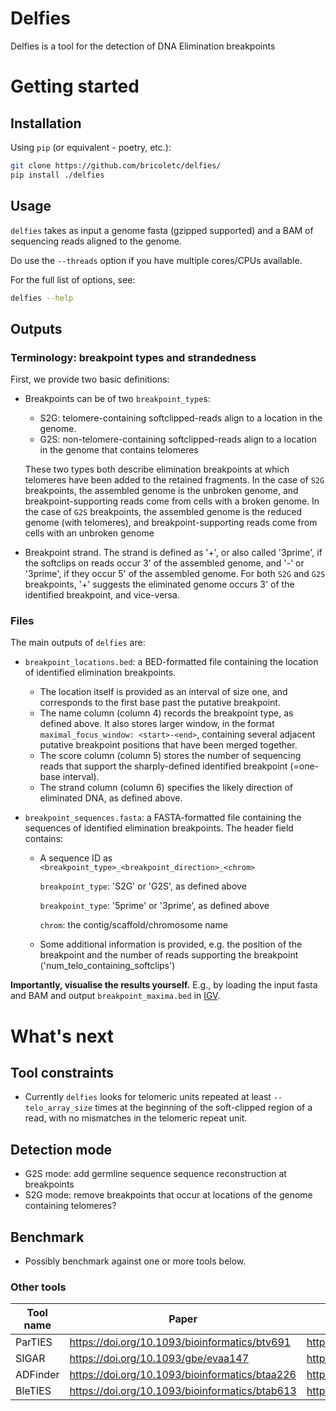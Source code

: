# Delfies

Delfies is a tool for the detection of DNA Elimination breakpoints 

# Getting started

## Installation
Using `pip` (or equivalent - poetry, etc.): 
```sh
git clone https://github.com/bricoletc/delfies/
pip install ./delfies
```

## Usage

`delfies` takes as input a genome fasta (gzipped supported) and a BAM of sequencing reads 
aligned to the genome. 

Do use the `--threads` option if you have multiple cores/CPUs available.

For the full list of options, see:

```sh
delfies --help
```

## Outputs

### Terminology: breakpoint types and strandedness

First, we provide two basic definitions:

- Breakpoints can be of two `breakpoint_type`s:
  - S2G: telomere-containing softclipped-reads align to a location in the genome. 
  - G2S: non-telomere-containing softclipped-reads align to a location in the genome 
    that contains telomeres
  
  These two types both describe elimination breakpoints at which telomeres have been 
  added to the retained fragments. In the case of `S2G` breakpoints, the assembled 
  genome is the unbroken genome, and breakpoint-supporting reads come from cells 
  with a broken genome. In the case of `G2S` breakpoints, the assembled genome is 
  the reduced genome (with telomeres), and breakpoint-supporting reads come from cells 
  with an unbroken genome

- Breakpoint strand. The strand is defined as '+', or also called '3prime', if 
  the softclips on reads occur 3' of the assembled genome, and '-' or '3prime', if 
  they occur 5' of the assembled genome. For both `S2G` and `G2S` breakpoints, '+' suggests the 
  eliminated genome occurs 3' of the identified breakpoint, and vice-versa.

### Files 
The main outputs of `delfies` are:

- `breakpoint_locations.bed`: a BED-formatted file containing the location of identified 
   elimination breakpoints. 
   - The location itself is provided as an interval of size one, and corresponds to the 
     first base past the putative breakpoint. 
   - The name column (column 4) records the breakpoint type, as defined above. 
     It also stores larger window, in the format `maximal_focus_window: <start>-<end>`,
     containing several adjacent putative breakpoint positions that have been merged together.
   - The score column (column 5) stores the number of sequencing reads that 
     support the sharply-defined identified breakpoint (=one-base interval).
    - The strand column (column 6) specifies the likely direction of eliminated DNA, 
      as defined above.
      
- `breakpoint_sequences.fasta`: a FASTA-formatted file containing the sequences 
   of identified elimination breakpoints. The header field contains:
   - A sequence ID as `<breakpoint_type>_<breakpoint_direction>_<chrom>`

     `breakpoint_type`: 'S2G' or 'G2S', as defined above

     `breakpoint_type`: '5prime' or '3prime', as defined above

     `chrom`: the contig/scaffold/chromosome name

    - Some additional information is provided, e.g. the position of the breakpoint 
      and the number of reads supporting the breakpoint ('num_telo_containing_softclips')

**Importantly, visualise the results yourself.** 
E.g., by loading the input fasta and BAM and output `breakpoint_maxima.bed` in [IGV](https://github.com/igvteam/igv).

# What's next

## Tool constraints

* Currently `delfies` looks for telomeric units repeated at least `--telo_array_size` times 
  at the beginning of the soft-clipped region of a read, with no mismatches in the telomeric 
  repeat unit.

## Detection mode 
* G2S mode: add germline sequence sequence reconstruction at breakpoints
* S2G mode: remove breakpoints that occur at locations of the genome containing telomeres?

## Benchmark

* Possibly benchmark against one or more tools below.

### Other tools

| Tool name   | Paper | Code |
| ----------- | ----- | ---- |
| ParTIES     | https://doi.org/10.1093/bioinformatics/btv691  | https://github.com/oarnaiz/ParTIES |
| SIGAR       | https://doi.org/10.1093/gbe/evaa147 | https://github.com/yifeng-evo/SIGAR |
| ADFinder    | https://doi.org/10.1093/bioinformatics/btaa226 | https://github.com/weibozheng/ADFinder |
| BleTIES     | https://doi.org/10.1093/bioinformatics/btab613 | https://github.com/Swart-lab/bleties |
